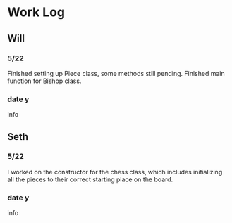 # Work Log

## Will

### 5/22

Finished setting up Piece class, some methods still pending. Finished main function for Bishop class.

### date y

info


## Seth

### 5/22

I worked on the constructor for the chess class, which includes initializing all the pieces to their correct starting place on the board.

### date y

info

